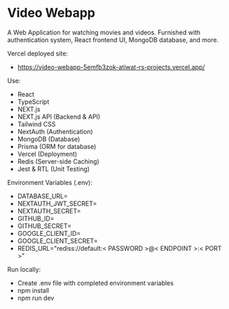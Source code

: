 # Video Webapp

A Web Application for watching movies and videos. Furnished with authentication system, React frontend UI, MongoDB database, and more.

Vercel deployed site:
- https://video-webapp-5emfb3zok-atiwat-rs-projects.vercel.app/


Use:
- React
- TypeScript
- NEXT.js
- NEXT.js API (Backend & API)
- Tailwind CSS
- NextAuth (Authentication)
- MongoDB (Database)
- Prisma (ORM for database)
- Vercel (Deployment)
- Redis (Server-side Caching)
- Jest & RTL (Unit Testing)

Environment Variables (.env):
- DATABASE_URL=
- NEXTAUTH_JWT_SECRET=
- NEXTAUTH_SECRET=
- GITHUB_ID=
- GITHUB_SECRET=
- GOOGLE_CLIENT_ID=
- GOOGLE_CLIENT_SECRET=
- REDIS_URL="rediss://default:< PASSWORD >@< ENDPOINT >:< PORT >"


Run locally:
- Create .env file with completed environment variables
- npm install
- npm run dev

